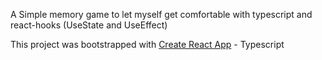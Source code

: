 
A Simple memory game to let myself get comfortable with typescript and react-hooks (UseState and UseEffect)



This project was bootstrapped with [Create React App](https://github.com/facebook/create-react-app) - Typescript

